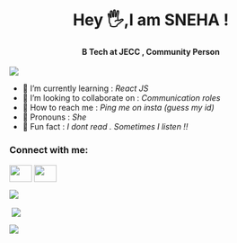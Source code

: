 <h1 align="center">Hey 🖐,I am  SNEHA ! </h1>
<h4 align="center">B Tech at JECC , Community Person</h4>

<p align="left"> <img src="https://komarev.com/ghpvc/?username=sneha2180&label=Profile%20views&color=0e75b6&style=plastic"/> </p>

- 🤖 I’m currently learning  : *React JS*
- 🤖 I’m looking to collaborate on : *Communication roles*
- 🤖 How to reach me : *Ping me on insta (guess my id)*
- 🤖 Pronouns : *She* 
- 🤖 Fun fact : *I dont read . Sometimes I listen !!*

<h3 align="left">Connect with me:</h3>
<p align="left">
<a href="https://www.instagram.com/sneha_c_shaji/" target="blank"><img align="center" src="https://raw.githubusercontent.com/rahuldkjain/github-profile-readme-generator/master/src/images/icons/Social/instagram.svg"  height="30" width="40" /></a>
<a href="https://www.linkedin.com/in/sneha-c-shaji-71523b211/" target="blank"><img align="center" src="https://raw.githubusercontent.com/rahuldkjain/github-profile-readme-generator/master/src/images/icons/Social/linked-in-alt.svg" height="30" width="40" /></a>
  
<p><img align="center" src="https://github-readme-stats.vercel.app/api/top-langs?username=sneha2180&show_icons=true&theme=dark&locale=en&layout=compact" /></p>

<p>&nbsp;<img align="center" src="https://github-readme-stats.vercel.app/api?username=sneha2180&show_icons=true&locale=en" /></p>

<p><img align="center" src="https://github-readme-streak-stats.herokuapp.com/?user=sneha2180&theme=dark" /></p>

</p>
